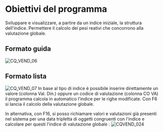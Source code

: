 # Obiettivi del programma
Sviluppare e visualizzare, a partire da un indice iniziale, la struttura dell'indice.
Permettere il calcolo dei pesi reativi che concorrono alla valutazione globale.

## Formato guida
![CQ_VEND_06](https://doc.smeup.com/immagini/MBDOC_OGG-P_CQVR60/CQ_VEND_06.png)
## Formato lista
![CQ_VEND_07](https://doc.smeup.com/immagini/MBDOC_OGG-P_CQVR60/CQ_VEND_07.png)
In base al tipo di indice è possibile inserire direttamente un valore (colonna Val. Din.) oppure un codice di valutazione (colonna CO VA) il programma calcola in automatico l'indice per le righe modificate. Con F6 si lancia il calcolo della valutazione globale.

In alternativa, con F16,  si posso richiamare valori e valutazioni già presenti nel sistema per una data tripletta di oggetti congruenti con l'indice e calcolare per questi l'indice di valutazione globale : 
![CQVEND_024](https://doc.smeup.com/immagini/MBDOC_OGG-P_CQVR60/CQVEND_024.png)